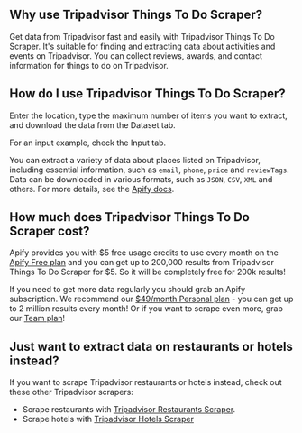 ## Why use Tripadvisor Things To Do Scraper?
Get data from Tripadvisor fast and easily with Tripadvisor Things To Do Scraper. It's suitable for finding and extracting data about activities and events on Tripadvisor. You can collect reviews, awards, and contact information for things to do on Tripadvisor.

## How do I use Tripadvisor Things To Do Scraper?
Enter the location, type the maximum number of items you want to extract, and download the data from the Dataset tab.

For an input example, check the Input tab.

You can extract a variety of data about places listed on Tripadvisor, including essential information, such as `email`, `phone`, `price` and `reviewTags`. Data can be downloaded in various formats, such as `JSON`, `CSV`, `XML` and others. For more details, see the [Apify docs](https://apify.com/docs).

## How much does Tripadvisor Things To Do Scraper cost? 
Apify provides you with $5 free usage credits to use every month on the [Apify Free plan](https://apify.com/pricing) and you can get up to 200,000 results from Tripadvisor Things To Do Scraper for $5. So it will be completely free for 200k results!

If you need to get more data regularly you should grab an Apify subscription. We recommend our [$49/month Personal plan](https://apify.com/pricing) - you can get up to 2 million results every month! Or if you want to scrape even more, grab our [Team plan](https://apify.com/pricing)!

## Just want to extract data on restaurants or hotels instead?
If you want to scrape Tripadvisor restaurants or hotels instead, check out these other Tripadvisor scrapers:

- Scrape restaurants with [Tripadvisor Restaurants Scraper](https://apify.com/maxcopell/tripadvisor-restaurants-scraper).
- Scrape hotels with [Tripadvisor Hotels Scraper](https://apify.com/maxcopell/tripadvisor-hotels-scraper)
